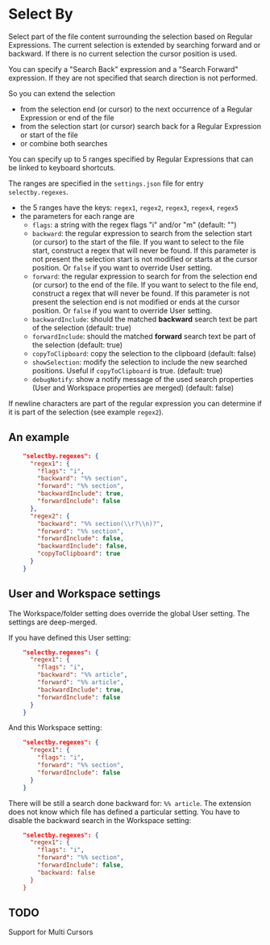 # Select By
Select part of the file content surrounding the selection based on Regular Expressions. The current selection is extended by searching forward and or backward. If there is no current selection the cursor position is used.

You can specify a "Search Back" expression and a "Search Forward" expression. If they are not specified that search direction is not performed.

So you can extend the selection

* from the selection end (or cursor) to the next occurrence of a Regular Expression or end of the file
* from the selection start (or cursor) search back for a Regular Expression or start of the file
* or combine both searches

You can specify up to 5 ranges specified by Regular Expressions that can be linked to keyboard shortcuts.

The ranges are specified in the `settings.json` file for entry `selectby.regexes`.

* the 5 ranges have the keys: `regex1`, `regex2`, `regex3`, `regex4`, `regex5`
* the parameters for each range are
    * `flags`: a string with the regex flags "i" and/or "m" (default: "")
    * `backward`: the regular expression to search from the selection start (or cursor) to the start of the file. If you want to select to the file start, construct a regex that will never be found. If this parameter is not present the selection start is not modified or starts at the cursor position. Or `false` if you want to override User setting.
    * `forward`:  the regular expression to search for from the selection end (or cursor) to the end of the file. If you want to select to the file end, construct a regex that will never be found. If this parameter is not present the selection end is not modified or ends at the cursor position. Or `false` if you want to override User setting.
    * `backwardInclude`: should the matched **backward** search text be part of the selection (default: true)
    * `forwardInclude`: should the matched **forward** search text be part of the selection (default: true)
    * `copyToClipboard`: copy the selection to the clipboard (default: false)
    * `showSelection`: modify the selection to include the new searched positions. Useful if `copyToClipboard` is true. (default: true)
    * `debugNotify`: show a notify message of the used search properties (User and Workspace properties are merged) (default: false)

If newline characters are part of the regular expression you can determine if it is part of the selection (see example `regex2`).

## An example

```json
    "selectby.regexes": {
      "regex1": {
        "flags": "i",
        "backward": "%% section",
        "forward": "%% section",
        "backwardInclude": true,
        "forwardInclude": false
      },
      "regex2": {
        "backward": "%% section(\\r?\\n)?",
        "forward": "%% section",
        "forwardInclude": false,
        "backwardInclude": false,
        "copyToClipboard": true
      }
    }
```

## User and Workspace settings
The Workspace/folder setting does override the global User setting. The settings are deep-merged.

If you have defined this User setting:

```json
    "selectby.regexes": {
      "regex1": {
        "flags": "i",
        "backward": "%% article",
        "forward": "%% article",
        "backwardInclude": true,
        "forwardInclude": false
      }
    }
```

And this Workspace setting:

```json
    "selectby.regexes": {
      "regex1": {
        "flags": "i",
        "forward": "%% section",
        "forwardInclude": false
      }
    }
```

There will be still a search done backward for: `%% article`. The extension does not know which file has defined a particular setting. You have to disable the backward search in the Workspace setting:

```json
    "selectby.regexes": {
      "regex1": {
        "flags": "i",
        "forward": "%% section",
        "forwardInclude": false,
        "backward: false
      }
    }
```

## TODO
Support for Multi Cursors
